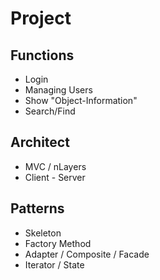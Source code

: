 
# Project

## Functions
- Login
- Managing Users
- Show "Object-Information"
- Search/Find

## Architect
- MVC / nLayers
- Client - Server


## Patterns
- Skeleton
- Factory Method
- Adapter / Composite / Facade
- Iterator / State


